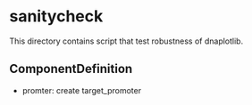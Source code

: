 # sanitycheck

This directory contains script that test robustness of dnaplotlib. 

## ComponentDefinition
- promter: create target_promoter